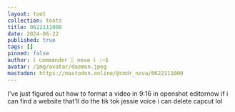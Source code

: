 ```yaml
---
layout: toot
collection: toots
title: 0622111000
date: 2024-06-22
published: true
tags: []
pinned: false
author: ⸸ commander ░ nova ⸸ :~$
avatar: /img/avatar/daemon.jpeg
mastodon: https://mastodon.online/@cmdr_nova/0622111000
---
```


I've just figured out how to format a video in 9:16 in openshot editornow if i can find a website that'll do the tik tok jessie voice i can delete capcut lol
